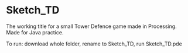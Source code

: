 # Sketch_TD
The working title for a small Tower Defence game made in Processing.
Made for Java practice.

To run: 
download whole folder,
rename to Sketch_TD,
run Sketch_TD.pde

